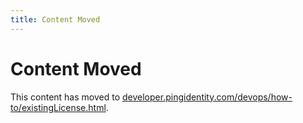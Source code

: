 ```yaml
---
title: Content Moved
---
```

# Content Moved

This content has moved to [developer.pingidentity.com/devops/how-to/existingLicense.html](https://developer.pingidentity.com/devops/how-to/existingLicense.html).
